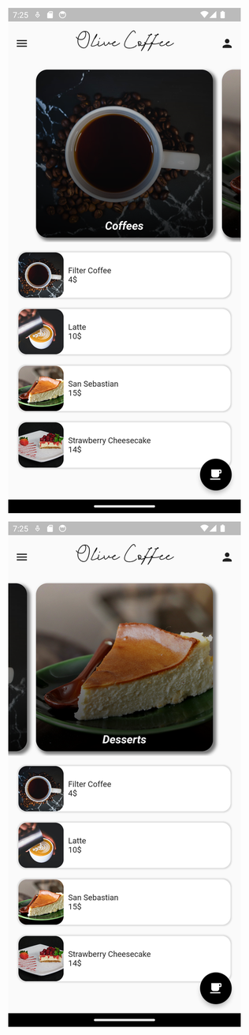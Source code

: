 ![](https://github.com/akkaya1/OliveCoffee-FlutterProject/blob/main/images/1.png)

![](https://github.com/akkaya1/OliveCoffee-FlutterProject/blob/main/images/2.png)
